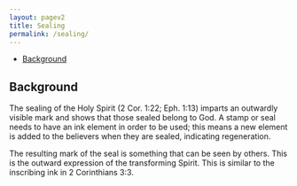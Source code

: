 ```yaml
---
layout: pagev2
title: Sealing
permalink: /sealing/
---
```

- [Background](#background)

## Background

The sealing of the Holy Spirit (2 Cor. 1:22; Eph. 1:13) imparts an outwardly visible mark and shows that those sealed belong to God. A stamp or seal needs to have an ink element in order to be used; this means a new element is added to the believers when they are sealed, indicating regeneration. 

The resulting mark of the seal is something that can be seen by others. This is the outward expression of the transforming Spirit. This is similar to the inscribing ink in 2 Corinthians 3:3.